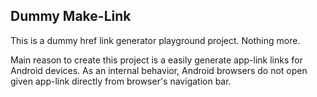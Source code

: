 ## Dummy Make-Link

This is a dummy href link generator playground project. Nothing more.

Main reason to create this project is a easily generate app-link links for Android devices. As an internal behavior, Android browsers do not open given app-link directly from browser's navigation bar. 